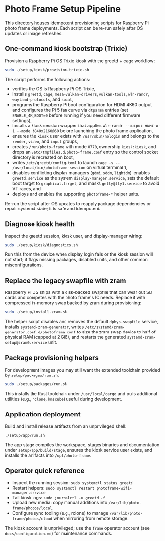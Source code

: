 # Photo Frame Setup Pipeline

This directory houses idempotent provisioning scripts for Raspberry Pi photo frame deployments. Each script can be re-run safely after OS updates or image refreshes.

## One-command kiosk bootstrap (Trixie)

Provision a Raspberry Pi OS Trixie kiosk with the greetd + cage workflow:

```bash
sudo ./setup/kiosk/provision-trixie.sh
```

The script performs the following actions:

- verifies the OS is Raspberry Pi OS Trixie,
- installs `greetd`, `cage`, `mesa-vulkan-drivers`, `vulkan-tools`, `wlr-randr`, `wayland-protocols`, and `socat`,
- programs the Raspberry Pi boot configuration for HDMI 4K60 output and configures the Pi 5 fan curve via `dtparam` entries (set `ENABLE_4K_BOOT=0` before running if you need different firmware settings),
- installs a kiosk session wrapper that applies `wlr-randr --output HDMI-A-1 --mode 3840x2160@60` before launching the photo frame application,
- ensures the `kiosk` user exists with `/usr/sbin/nologin` and belongs to the `render`, `video`, and `input` groups,
- creates `/run/photo-frame` with mode `0770`, ownership `kiosk:kiosk`, and drops an `/etc/tmpfiles.d/photo-frame.conf` entry so the control socket directory is recreated on boot,
- writes `/etc/greetd/config.toml` to launch `cage -s -- /usr/local/bin/photoframe-session` on virtual terminal 1,
- disables conflicting display managers (`gdm3`, `sddm`, `lightdm`), enables `greetd.service` as the system `display-manager.service`, sets the default boot target to `graphical.target`, and masks `getty@tty1.service` to avoid VT races, and
- deploys and enables the supporting `photoframe-*` helper units.

Re-run the script after OS updates to reapply package dependencies or repair systemd state; it is safe and idempotent.

## Diagnose kiosk health

Inspect the greetd session, kiosk user, and display-manager wiring:

```bash
sudo ./setup/kiosk/diagnostics.sh
```

Run this from the device when display login fails or the kiosk session will not start; it flags missing packages, disabled units, and other common misconfigurations.

## Replace the legacy swapfile with zram

Raspberry Pi OS ships with a disk-backed swapfile that can wear out SD cards
and competes with the photo frame's IO needs. Replace it with compressed
in-memory swap backed by zram during provisioning:

```bash
sudo ./setup/install-zram.sh
```

The helper script disables and removes the default `dphys-swapfile` service,
installs `systemd-zram-generator`, writes `/etc/systemd/zram-generator.conf.d/photoframe.conf`
to size the zram swap device to half of physical RAM (capped at 2 GiB), and
restarts the generated `systemd-zram-setup@zram0.service` unit.

## Package provisioning helpers

For development images you may still want the extended toolchain provided by `setup/packages/run.sh`:

```bash
sudo ./setup/packages/run.sh
```

This installs the Rust toolchain under `/usr/local/cargo` and pulls additional utilities (e.g., `rclone`, `kmscube`) useful during development.

## Application deployment

Build and install release artifacts from an unprivileged shell:

```bash
./setup/app/run.sh
```

The app stage compiles the workspace, stages binaries and documentation under `setup/app/build/stage`, ensures the kiosk service user exists, and installs the artifacts into `/opt/photo-frame`.

## Operator quick reference

- Inspect the running session: `sudo systemctl status greetd`
- Restart helpers: `sudo systemctl restart photoframe-wifi-manager.service`
- Tail kiosk logs: `sudo journalctl -u greetd -f`
- Upload new media: copy manual additions into `/var/lib/photo-frame/photos/local`.
- Configure sync tooling (e.g., rclone) to manage `/var/lib/photo-frame/photos/cloud` when mirroring from remote storage.

The kiosk account is unprivileged; use the `frame` operator account (see `docs/configuration.md`) for maintenance commands.
